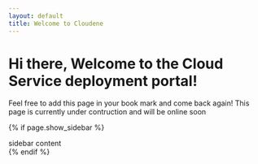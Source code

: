 ```yaml
---
layout: default
title: Welcome to Cloudene
---
```

<div class="blurb">
	<h1>Hi there, Welcome to the Cloud Service deployment portal!</h1>
	<p>Feel free to add this page in your book mark and come back again! This page is currently under contruction and will be online soon</p>
</div><!-- /.blurb -->

{% if page.show_sidebar %}
  <div class="sidebar">
    sidebar content
  </div>
{% endif %}
